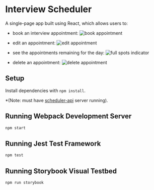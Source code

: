 # Interview Scheduler
A single-page app built using React, which allows users to:

- book an interview appointment:
![book appointment](docs/book-appointment.gif)

- edit an appointment:
![edit appointment](docs/edit-appointment.gif)

- see the appointments remaining for the day:
![full spots indicator](docs/full-spots-indicator.gif)

- delete an appointment:
![delete appointment](docs/delete-appointment.gif)

## Setup

Install dependencies with `npm install`.

*(Note: must have [scheduler-api](https://github.com/lighthouse-labs/scheduler-api) server running).

## Running Webpack Development Server

```sh
npm start
```

## Running Jest Test Framework

```sh
npm test
```

## Running Storybook Visual Testbed

```sh
npm run storybook
```